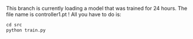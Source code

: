 This branch is currently loading a model that was trained for 24 hours. The file name is controller1.pt ! All you have to do is:
```python
cd src
python train.py
```
